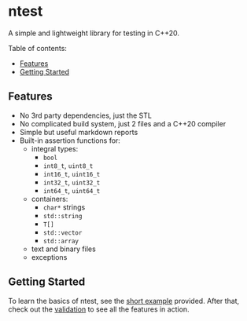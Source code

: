 # ntest

A simple and lightweight library for testing in C++20.

Table of contents:
- [Features](#features)
- [Getting Started](#getting-started)

## Features

- No 3rd party dependencies, just the STL
- No complicated build system, just 2 files and a C++20 compiler
- Simple but useful markdown reports
- Built-in assertion functions for:
  - integral types:
    - `bool`
    - `int8_t`, `uint8_t`
    - `int16_t`, `uint16_t`
    - `int32_t`, `uint32_t`
    - `int64_t`, `uint64_t`
  - containers:
    - `char*` strings
    - `std::string`
    - `T[]`
    - `std::vector`
    - `std::array`
  - text and binary files
  - exceptions

## Getting Started

To learn the basics of ntest, see the [short example](/short_example/) provided. After that, check out the [validation](/validation/) to see all the features in action.
